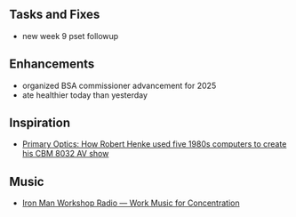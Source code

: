 ## Tasks and Fixes
* new week 9 pset followup

## Enhancements
* organized BSA commissioner advancement for 2025
* ate healthier today than yesterday

## Inspiration
* [Primary Optics: How Robert Henke used five 1980s computers to create his CBM 8032 AV show](https://youtu.be/jmZSC_tkSsY?si=HW17O3pOybAueQUd)

## Music
* [Iron Man Workshop Radio — Work Music for Concentration](https://www.youtube.com/live/CJbEClavywA?si=24jnahUb6fngFDzj)
